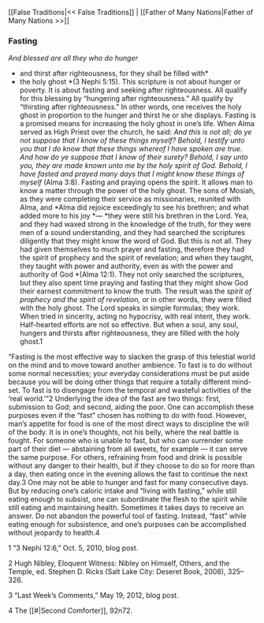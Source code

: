 [[False Traditions|<< False Traditions]]  |  [[Father of Many Nations|Father of Many Nations >>]]

### Fasting

*And blessed are all they who do hunger*
* and thirst after righteousness, for they shall be filled with*
* the holy ghost *(3 Nephi 5:15). This scripture is not about hunger or poverty. It is about fasting and seeking after righteousness. All qualify for this blessing by “hungering after righteousness.” All qualify by “thirsting after righteousness.” In other words, one receives the holy ghost in proportion to the hunger and thirst he or she displays. Fasting is a promised means for increasing the holy ghost in one’s life. When Alma served as High Priest over the church, he said: *And this is not all; do ye not suppose that I know of these things myself? Behold, I testify unto you that I do know that these things whereof I have spoken are true. And how do ye suppose that I know of their surety? Behold, I say unto you, they are made known unto me by the holy spirit of God. Behold, I have fasted and prayed many days that I might know these things of myself* (Alma 3:8). Fasting and praying opens the spirit. It allows man to know a matter through the power of the holy ghost. The sons of Mosiah, as they were completing their service as missionaries, reunited with Alma, and *Alma did rejoice exceedingly to see his brethren; and what added more to his joy *— *they were still his brethren in the Lord. Yea, and they had waxed strong in the knowledge of the truth, for they were men of a sound understanding, and they had searched the scriptures diligently that they might know the word of God. But this is not all. They had given themselves to much prayer and fasting, therefore they had the spirit of prophecy and the spirit of revelation; and when they taught, they taught with power and authority, even as with the power and authority of God *(Alma 12:1). They not only searched the scriptures, but they also spent time praying and fasting that they might show God their earnest commitment to know the truth. The result was the *spirit of prophecy and the spirit of revelation,* or in other words, they were filled with the holy ghost. The Lord speaks in simple formulas; they work. When tried in sincerity, acting no hypocrisy, with real intent, they work. Half-hearted efforts are not so effective. But when a soul, any soul, hungers and thirsts after righteousness, they are filled with the holy ghost.1

“Fasting is the most effective way to slacken the grasp of this telestial world on the mind and to move toward another ambience. To fast is to do without some normal necessities; your everyday considerations must be put aside because you will be doing other things that require a totally different mind-set. To fast is to disengage from the temporal and wasteful activities of the ‘real world.’”2 Underlying the idea of the fast are two things: first, submission to God; and second, aiding the poor. One can accomplish these purposes even if the “fast” chosen has nothing to do with food. However, man’s appetite for food is one of the most direct ways to discipline the will of the body. It is in one’s thoughts, not his belly, where the real battle is fought. For someone who is unable to fast, but who can surrender some part of their diet — abstaining from all sweets, for example — it can serve the same purpose. For others, refraining from food and drink is possible without any danger to their health, but if they choose to do so for more than a day, then eating once in the evening allows the fast to continue the next day.3 One may not be able to hunger and fast for many consecutive days. But by reducing one’s caloric intake and “living with fasting,” while still eating enough to subsist, one can subordinate the flesh to the spirit while still eating and maintaining health. Sometimes it takes days to receive an answer. Do not abandon the powerful tool of fasting. Instead, “fast” while eating enough for subsistence, and one’s purposes can be accomplished without jeopardy to health.4



1 “3 Nephi 12:6,” Oct. 5, 2010, blog post.


2 Hugh Nibley, Eloquent Witness: Nibley on Himself, Others, and the Temple, ed. Stephen D. Ricks (Salt Lake City: Deseret Book, 2008), 325–326.


3 “Last Week’s Comments,” May 19, 2012, blog post.


4 The [[#|Second Comforter]], 92n72.
